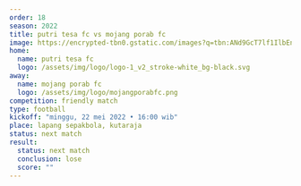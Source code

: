 ```yaml
---
order: 18
season: 2022
title: putri tesa fc vs mojang porab fc
image: https://encrypted-tbn0.gstatic.com/images?q=tbn:ANd9GcT7lf1IlbEnMMZuoDAGfJpXtKNThnbhktaIgw&usqp=CAU
home:
  name: putri tesa fc
  logo: /assets/img/logo/logo-1_v2_stroke-white_bg-black.svg
away:
  name: mojang porab fc
  logo: /assets/img/logo/mojangporabfc.png
competition: friendly match
type: football
kickoff: "minggu, 22 mei 2022 • 16:00 wib"
place: lapang sepakbola, kutaraja
status: next match
result:
  status: next match
  conclusion: lose
  score: ""
---
```

